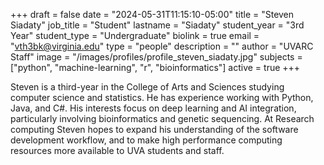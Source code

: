 +++
draft = false
date = "2024-05-31T11:15:10-05:00"
title = "Steven Siadaty"
job_title = "Student"
lastname = "Siadaty"
student_year = "3rd Year"
student_type = "Undergraduate"
biolink = true
email = "vth3bk@virginia.edu"
type = "people"
description = ""
author = "UVARC Staff"
image = "/images/profiles/profile_steven_siadaty.jpg"
subjects = ["python", "machine-learning", "r", "bioinformatics"]
active = true
+++

Steven is a third-year in the College of Arts and Sciences studying computer science and statistics. He has experience working with Python, Java, and C#. His interests focus on deep learning and AI integration, particularly involving bioinformatics and genetic sequencing. At Research computing Steven hopes to expand his understanding of the software development workflow, and to make high performance computing resources more available to UVA students and staff.
